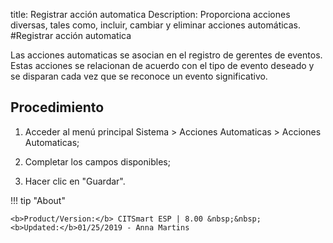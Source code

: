 title: Registrar acción automatica
Description: Proporciona acciones diversas, tales como, incluir, cambiar y eliminar acciones automáticas.
#Registrar acción automatica


Las acciones automaticas se asocian en el registro de gerentes de eventos. Estas
acciones se relacionan de acuerdo con el tipo de evento deseado y se disparan
cada vez que se reconoce un evento significativo.

Procedimiento
-----------------

1.  Acceder al menú principal Sistema \> Acciones Automaticas \> Acciones
    Automaticas;

2.  Completar los campos disponibles;

3.  Hacer clic en "Guardar".



!!! tip "About"

    <b>Product/Version:</b> CITSmart ESP | 8.00 &nbsp;&nbsp;
    <b>Updated:</b>01/25/2019 - Anna Martins

